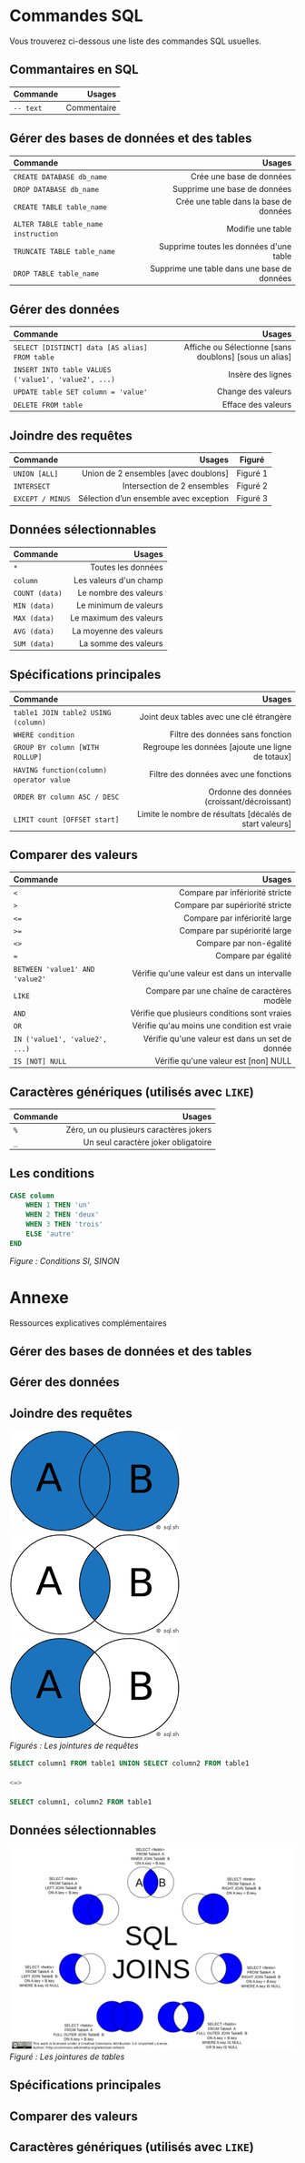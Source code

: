 # Commandes SQL

Vous trouverez ci-dessous une liste des commandes SQL usuelles.


## Commantaires en SQL

| Commande   |       Usages |
| :--------- | -----------: |
| `-- text`  |  Commentaire |


## Gérer des bases de données et des tables

| Commande                              |                                        Usages |
| :------------------------------------ | --------------------------------------------: |
| `CREATE DATABASE db_name`             |                      Crée une base de données |
| `DROP DATABASE db_name`               |                  Supprime une base de données |
| `CREATE TABLE table_name`             |        Crée une table dans la base de données |
| `ALTER TABLE table_name instruction`  |                             Modifie une table |
| `TRUNCATE TABLE table_name`           |       Supprime toutes les données d'une table |
| `DROP TABLE table_name`               |   Supprime une table dans une base de données |


## Gérer des données

| Commande                                              |                                                  Usages |
| :---------------------------------------------------- | ------------------------------------------------------: |
| `SELECT [DISTINCT] data [AS alias] FROM table`        |  Affiche ou Sélectionne [sans doublons] [sous un alias] |
| `INSERT INTO table VALUES ('value1', 'value2', ...)`  |                                       Insère des lignes |
| `UPDATE table SET column = 'value'`                   |                                      Change des valeurs |
| `DELETE FROM table`                                   |                                      Efface des valeurs |


## Joindre des requêtes

| Commande          |                                  Usages |  Figuré  |
| :---------------- | --------------------------------------: | :------: |
| `UNION [ALL]`     |    Union de 2 ensembles [avec doublons] | Figuré 1 |
| `INTERSECT`       |             Intersection de 2 ensembles | Figuré 2 |
| `EXCEPT / MINUS`  |  Sélection d’un ensemble avec exception | Figuré 3 |


## Données sélectionnables

| Commande       |                  Usages |
| :------------- | ----------------------: |
| `*`            |      Toutes les données |
| `column`       |  Les valeurs d'un champ |
| `COUNT (data)` |   Le nombre des valeurs |
| `MIN (data)`   |   Le minimum de valeurs |
| `MAX (data)`   |  Le maximum des valeurs |
| `AVG (data)`   |  La moyenne des valeurs |
| `SUM (data)`   |    La somme des valeurs |


## Spécifications principales

| Commande                                  |                                                    Usages |
| :---------------------------------------- | --------------------------------------------------------: |
| `table1 JOIN table2 USING (column)`       |                  Joint deux tables avec une clé étrangère |
| `WHERE condition`                         |                          Filtre des données sans fonction |
| `GROUP BY column [WITH ROLLUP]`           |         Regroupe les données [ajoute une ligne de totaux] |
| `HAVING function(column) operator value`  |                     Filtre des données avec une fonctions |
| `ORDER BY column ASC / DESC`              |               Ordonne des données (croissant/décroissant) |
| `LIMIT count [OFFSET start]`              |  Limite le nombre de résultats [décalés de start valeurs] |


## Comparer des valeurs

| Commande                         |                                           Usages |
| :------------------------------- | -----------------------------------------------: |
| `<`                              |                  Compare par infériorité stricte |
| `>`                              |                  Compare par supériorité stricte |
| `<=`                             |                    Compare par infériorité large |
| `>=`                             |                    Compare par supériorité large |
| `<>`                             |                          Compare par non-égalité |
| `=`                              |                              Compare par égalité |
| `BETWEEN 'value1' AND 'value2'`  |     Vérifie qu'une valeur est dans un intervalle |
| `LIKE`                           |      Compare par une chaîne de caractères modèle |
| `AND`                            |     Vérifie que plusieurs conditions sont vraies |
| `OR`                             |      Vérifie qu'au moins une condition est vraie |
| `IN ('value1', 'value2', ...)`   |  Vérifie qu'une valeur est dans un set de donnée |
| `IS [NOT] NULL`                  |             Vérifie qu'une valeur est [non] NULL |


## Caractères génériques (utilisés avec `LIKE`)

| Commande  |                                   Usages |
| :-------- | ---------------------------------------: |
| `%`       |  Zéro, un ou plusieurs caractères jokers |
| `_`       |      Un seul caractère joker obligatoire |


## Les conditions

```sql
CASE column
    WHEN 1 THEN 'un'
    WHEN 2 THEN 'deux'
    WHEN 3 THEN 'trois'
    ELSE 'autre' 
END
``` 
*Figure : Conditions SI, SINON*


# Annexe

Ressources explicatives complémentaires


## Gérer des bases de données et des tables


## Gérer des données


## Joindre des requêtes

![Document illustratif des différentes jointures possibles](./resources/sql-ensemble-union-300.png)
![Document illustratif des différentes jointures possibles](./resources/sql-ensemble-intersect-300.png)
![Document illustratif des différentes jointures possibles](./resources/sql-ensemble-minus-300.png)  
*Figurés : Les jointures de requêtes*

```sql
SELECT column1 FROM table1 UNION SELECT column2 FROM table1

<=>

SELECT column1, column2 FROM table1
```

## Données sélectionnables

![Document illustratif des différentes jointures possibles](./resources/SQL_Joins.png)  
*Figuré : Les jointures de tables*


## Spécifications principales


## Comparer des valeurs


## Caractères génériques (utilisés avec `LIKE`)


## 
